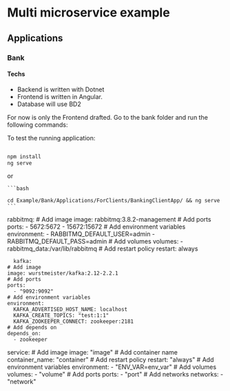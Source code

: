 # Multi microservice example 


## Applications

### Bank

#### Techs

- Backend is written with Dotnet
- Frontend is written in Angular.
- Database will use BD2


For now is only the Frontend drafted.
Go to the bank folder and run the following commands:

To test the running application:

```bash

npm install
ng serve

```

or 
    
    ```bash

    cd Example/Bank/Applications/ForClients/BankingClientApp/ && ng serve
    ```




  rabbitmq:
    # Add image
    image: rabbitmq:3.8.2-management
    # Add ports
    ports:
      - 5672:5672
      - 15672:15672
    # Add environment variables
    environment:
      - RABBITMQ_DEFAULT_USER=admin
      - RABBITMQ_DEFAULT_PASS=admin
    # Add volumes
    volumes:
      - rabbitmq_data:/var/lib/rabbitmq
    # Add restart policy
    restart: always



      kafka:
    # Add image
    image: wurstmeister/kafka:2.12-2.2.1
    # Add ports
    ports:
      - "9092:9092"
    # Add environment variables
    environment:
      KAFKA_ADVERTISED_HOST_NAME: localhost
      KAFKA_CREATE_TOPICS: "test:1:1"
      KAFKA_ZOOKEEPER_CONNECT: zookeeper:2181
    # Add depends on
    depends_on:
      - zookeeper
  
  
  
  
  
  
  service:
    # Add image
    image: "image"
    # Add container name
    container_name: "container"
    # Add restart policy
    restart: "always"
    # Add environment variables
    environment:
      - "ENV_VAR=env_var"
    # Add volumes
    volumes:
      - "volume"
    # Add ports
    ports:
      - "port"
    # Add networks
    networks:
      - "network"